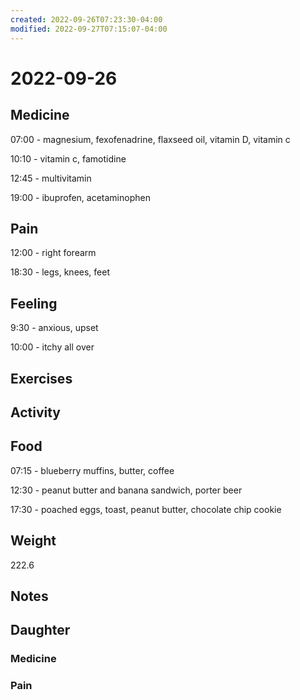 ```yaml
---
created: 2022-09-26T07:23:30-04:00
modified: 2022-09-27T07:15:07-04:00
---
```


# 2022-09-26

## Medicine

07:00 - magnesium, fexofenadrine, flaxseed oil, vitamin D, vitamin c 

10:10 - vitamin c, famotidine

12:45 - multivitamin 

19:00 - ibuprofen, acetaminophen 

## Pain

12:00 - right forearm

18:30 - legs, knees, feet

## Feeling

9:30 - anxious, upset

10:00 - itchy all over 

## Exercises


## Activity


## Food

07:15 - blueberry muffins, butter, coffee 

12:30 - peanut butter and banana sandwich, porter beer

17:30 - poached eggs, toast, peanut butter, chocolate chip cookie 

## Weight

222.6

## Notes


## Daughter


### Medicine


### Pain
